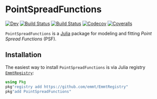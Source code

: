 # PointSpreadFunctions

[![Dev](https://img.shields.io/badge/docs-dev-blue.svg)](https://emmt.github.io/PointSpreadFunctions.jl/dev)
[![Build Status](https://travis-ci.org/emmt/PointSpreadFunctions.jl.svg?branch=master)](https://travis-ci.org/emmt/PointSpreadFunctions.jl)
[![Build Status](https://ci.appveyor.com/api/projects/status/github/emmt/PointSpreadFunctions.jl?svg=true)](https://ci.appveyor.com/project/emmt/PointSpreadFunctions-jl)
[![Codecov](https://codecov.io/gh/emmt/PointSpreadFunctions.jl/branch/master/graph/badge.svg)](https://codecov.io/gh/emmt/PointSpreadFunctions.jl)
[![Coveralls](https://coveralls.io/repos/github/emmt/PointSpreadFunctions.jl/badge.svg?branch=master)](https://coveralls.io/github/emmt/PointSpreadFunctions.jl?branch=master)

`PointSpreadFunctions` is a [Julia](https://julialang.org/) package for
modeling and fitting *Point Spread Functions* (PSF).


## Installation

The easiest way to install `PointSpreadFunctions` is via Julia registry
[`EmmtRegistry`](https://github.com/emmt/EmmtRegistry):

```julia
using Pkg
pkg"registry add https://github.com/emmt/EmmtRegistry"
pkg"add PointSpreadFunctions"
```
